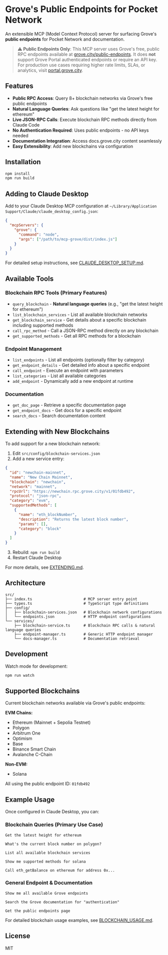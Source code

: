 # Grove's Public Endpoints for Pocket Network

An extensible MCP (Model Context Protocol) server for surfacing Grove's **public endpoints** for Pocket Network and documentation.

> **⚠️ Public Endpoints Only**: This MCP server uses Grove's free, public RPC endpoints available at [grove.city/public-endpoints](https://grove.city/public-endpoints). It does **not** support Grove Portal authenticated endpoints or require an API key. For production use cases requiring higher rate limits, SLAs, or analytics, visit [portal.grove.city](https://portal.grove.city).

## Features

- **Public RPC Access**: Query 8+ blockchain networks via Grove's free public endpoints
- **Natural Language Queries**: Ask questions like "get the latest height for ethereum"
- **Live JSON-RPC Calls**: Execute blockchain RPC methods directly from Claude Code
- **No Authentication Required**: Uses public endpoints - no API keys needed
- **Documentation Integration**: Access docs.grove.city content seamlessly
- **Easy Extensibility**: Add new blockchains via configuration

## Installation

```bash
npm install
npm run build
```

## Adding to Claude Desktop

Add to your Claude Desktop MCP configuration at `~/Library/Application Support/Claude/claude_desktop_config.json`:

```json
{
  "mcpServers": {
    "grove": {
      "command": "node",
      "args": ["/path/to/mcp-grove/dist/index.js"]
    }
  }
}
```

For detailed setup instructions, see [CLAUDE_DESKTOP_SETUP.md](CLAUDE_DESKTOP_SETUP.md).

## Available Tools

### Blockchain RPC Tools (Primary Features)

- `query_blockchain` - **Natural language queries** (e.g., "get the latest height for ethereum")
- `list_blockchain_services` - List all available blockchain networks
- `get_blockchain_service` - Get details about a specific blockchain including supported methods
- `call_rpc_method` - Call a JSON-RPC method directly on any blockchain
- `get_supported_methods` - Get all RPC methods for a blockchain

### Endpoint Management

- `list_endpoints` - List all endpoints (optionally filter by category)
- `get_endpoint_details` - Get detailed info about a specific endpoint
- `call_endpoint` - Execute an endpoint with parameters
- `list_categories` - List all available categories
- `add_endpoint` - Dynamically add a new endpoint at runtime

### Documentation

- `get_doc_page` - Retrieve a specific documentation page
- `get_endpoint_docs` - Get docs for a specific endpoint
- `search_docs` - Search documentation content

## Extending with New Blockchains

To add support for a new blockchain network:

1. Edit `src/config/blockchain-services.json`
2. Add a new service entry:

```json
{
  "id": "newchain-mainnet",
  "name": "New Chain Mainnet",
  "blockchain": "newchain",
  "network": "mainnet",
  "rpcUrl": "https://newchain.rpc.grove.city/v1/01fdb492",
  "protocol": "json-rpc",
  "category": "evm",
  "supportedMethods": [
    {
      "name": "eth_blockNumber",
      "description": "Returns the latest block number",
      "params": [],
      "category": "block"
    }
  ]
}
```

3. Rebuild: `npm run build`
4. Restart Claude Desktop

For more details, see [EXTENDING.md](EXTENDING.md).

## Architecture

```
src/
├── index.ts                       # MCP server entry point
├── types.ts                       # TypeScript type definitions
├── config/
│   ├── blockchain-services.json   # Blockchain network configurations
│   └── endpoints.json             # HTTP endpoint configurations
└── services/
    ├── blockchain-service.ts      # Blockchain RPC calls & natural language queries
    ├── endpoint-manager.ts        # Generic HTTP endpoint manager
    └── docs-manager.ts            # Documentation retrieval
```

## Development

Watch mode for development:

```bash
npm run watch
```

## Supported Blockchains

Current blockchain networks available via Grove's public endpoints:

**EVM Chains:**
- Ethereum (Mainnet + Sepolia Testnet)
- Polygon
- Arbitrum One
- Optimism
- Base
- Binance Smart Chain
- Avalanche C-Chain

**Non-EVM:**
- Solana

All using the public endpoint ID: `01fdb492`

## Example Usage

Once configured in Claude Desktop, you can:

### Blockchain Queries (Primary Use Case)

```
Get the latest height for ethereum

What's the current block number on polygon?

List all available blockchain services

Show me supported methods for solana

Call eth_getBalance on ethereum for address 0x...
```

### General Endpoint & Documentation

```
Show me all available Grove endpoints

Search the Grove documentation for "authentication"

Get the public endpoints page
```

For detailed blockchain usage examples, see [BLOCKCHAIN_USAGE.md](BLOCKCHAIN_USAGE.md).

## License

MIT
